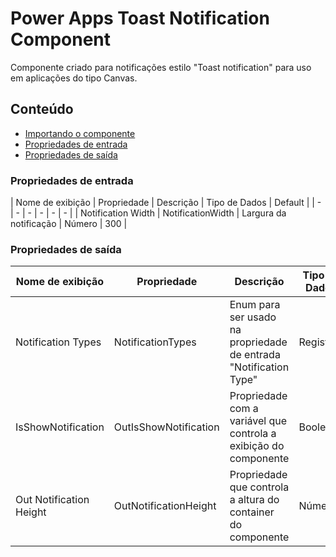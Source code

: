 # Power Apps Toast Notification Component
Componente criado para notificações estilo "Toast notification" para uso em aplicações do tipo Canvas.

## Conteúdo

- [Importando o componente](https://github.com/eduardoreisfernandes/Power-Apps-Toast-Notification-Component/blob/main/Importando%20o%20componente.md)
- [Propriedades de entrada](#propriedades-de-entrada)
- [Propriedades de saída](#propriedades-de-saída)

### Propriedades de entrada

| Nome de exibição | Propriedade | Descrição | Tipo de Dados | Default |
| - | - | - | - | - | - |
| Notification Width | NotificationWidth | Largura da notificação | Número | 300 |

### Propriedades de saída

| Nome de exibição | Propriedade | Descrição | Tipo de Dados | Default |
| - | - | - | - | - |
| Notification Types | NotificationTypes | Enum para ser usado na propriedade de entrada "Notification Type" | Registro | [ver](https://github.com/eduardoreisfernandes/Power-Apps-Toast-Notification-Component/blob/main/Importando%20o%20componente.md) |
| IsShowNotification | OutIsShowNotification | Propriedade com a variável que controla a exibição do componente | Booleano | IsVisible (variável interna do componente) |
| Out Notification Height | OutNotificationHeight | Propriedade que controla a altura do container do componente | Número | Max('Toast Notification'.NotificationHeight; lblNotificationMessage.Height + 43) |
